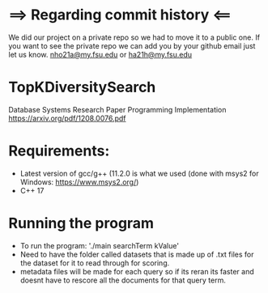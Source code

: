 # ==> Regarding commit history <==
We did our project on a private repo so we had to move it to a public one. If you want to see the private repo we can add you by your github email just let us know.
nho21a@my.fsu.edu or ha21h@my.fsu.edu

# TopKDiversitySearch
Database Systems Research Paper Programming Implementation
https://arxiv.org/pdf/1208.0076.pdf


# Requirements:
- Latest version of gcc/g++ (11.2.0 is what we used (done with msys2 for Windows: https://www.msys2.org/)
- C++ 17

# Running the program
- To run the program: './main searchTerm kValue'
- Need to have the folder called datasets that is made up of .txt files for the dataset for it to read through for scoring. 
- metadata files will be made for each query so if its reran its faster and doesnt have to rescore all the documents for that query term.
